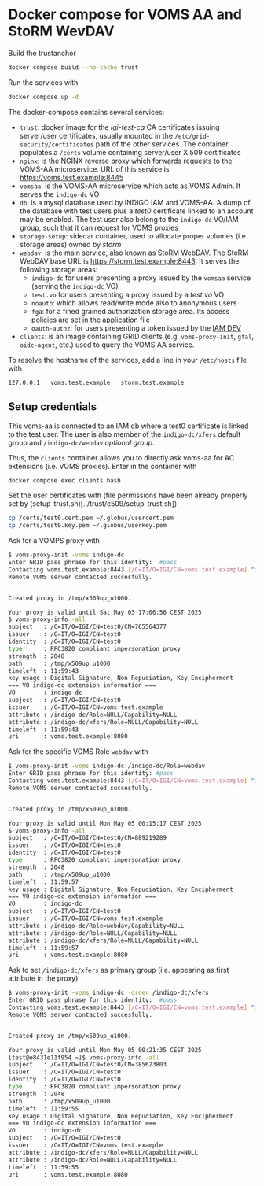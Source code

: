 # Docker compose for VOMS AA and StoRM WevDAV

Build the trustanchor

```bash
docker compose build --no-cache trust
```

Run the services with

```bash
docker compose up -d
```

The docker-compose contains several services:

* `trust`: docker image for the _igi-test-ca_ CA certificates issuing server/user certificates, usually mounted in the `/etc/grid-security/certificates` path of the other services. The container populates a `/certs` volume containing server/user X.509 certificates
* `nginx`: is the NGINX reverse proxy which forwards requests to the VOMS-AA microservice. URL of this service is https://voms.test.example:8445
* `vomsaa`: is the VOMS-AA microservice which acts as VOMS Admin. It serves the `indigo-dc` VO
* `db`: is a mysql database used by INDIGO IAM and VOMS-AA. A dump of the database with test users plus a _test0_ certificate linked to an account may be enabled. The test user also belong to the `indigo-dc` VO/IAM group, such that it can request for VOMS proxies
* `storage-setup`: sidecar container, used to allocate proper volumes (i.e. storage areas) owned by _storm_
* `webdav`: is the main service, also known as StoRM WebDAV. The StoRM WebDAV base URL is https://storm.test.example:8443. It serves the following storage areas:
  * `indigo-dc` for users presenting a proxy issued by the `vomsaa` service (serving the `indigo-dc` VO)
  * `test.vo` for users presenting a proxy issued by a _test.vo_ VO
  * `noauth`: which allows read/write mode also to anonymous users
  * `fga`: for a fined grained authorization storage area. Its access policies are set in the [application](./webdav/etc/storm/webdav/config/application-policies.yml) file
  * `oauth-authz`: for users presenting a token issued by the [IAM DEV](https://iam-dev.cloud.cnaf.infn.it)
* `clients`: is an image containing GRID clients (e.g. `voms-proxy-init`, `gfal`, `oidc-agent`, etc.) used to query the VOMS AA service.
  
To resolve the hostname of the services, add a line in your `/etc/hosts` file with

```
127.0.0.1	voms.test.example   storm.test.example
```

## Setup credentials

This voms-aa is connected to an IAM db where a test0 certificate is linked to the test user.
The user is also member of the `indigo-dc/xfers` default group and `/indigo-dc/webdav` _optional group_.

Thus, the `clients` container allows you to directly ask voms-aa for AC extensions (i.e. VOMS proxies).
Enter in the container with

```bash
docker compose exec clients bash
```

Set the user certificates with (file permissions have been already properly set by (setup-trust.sh)[../trust/c509/setup-trust.sh])

```bash
cp /certs/test0.cert.pem ~/.globus/usercert.pem
cp /certs/test0.key.pem ~/.globus/userkey.pem
```

Ask for a VOMPS proxy with

```bash
$ voms-proxy-init -voms indigo-dc
Enter GRID pass phrase for this identity:  #pass
Contacting voms.test.example:8443 [/C=IT/O=IGI/CN=voms.test.example] "indigo-dc"...
Remote VOMS server contacted succesfully.


Created proxy in /tmp/x509up_u1000.

Your proxy is valid until Sat May 03 17:06:56 CEST 2025
$ voms-proxy-info -all
subject   : /C=IT/O=IGI/CN=test0/CN=765564377
issuer    : /C=IT/O=IGI/CN=test0
identity  : /C=IT/O=IGI/CN=test0
type      : RFC3820 compliant impersonation proxy
strength  : 2048
path      : /tmp/x509up_u1000
timeleft  : 11:59:43
key usage : Digital Signature, Non Repudiation, Key Encipherment
=== VO indigo-dc extension information ===
VO        : indigo-dc
subject   : /C=IT/O=IGI/CN=test0
issuer    : /C=IT/O=IGI/CN=voms.test.example
attribute : /indigo-dc/Role=NULL/Capability=NULL
attribute : /indigo-dc/xfers/Role=NULL/Capability=NULL
timeleft  : 11:59:43
uri       : voms.test.example:8080
```

Ask for the specific VOMS Role `webdav` with

```bash
$ voms-proxy-init -voms indigo-dc:/indigo-dc/Role=webdav
Enter GRID pass phrase for this identity: #pass
Contacting voms.test.example:8443 [/C=IT/O=IGI/CN=voms.test.example] "indigo-dc"...
Remote VOMS server contacted succesfully.


Created proxy in /tmp/x509up_u1000.

Your proxy is valid until Mon May 05 00:15:17 CEST 2025
$ voms-proxy-info -all
subject   : /C=IT/O=IGI/CN=test0/CN=889219289
issuer    : /C=IT/O=IGI/CN=test0
identity  : /C=IT/O=IGI/CN=test0
type      : RFC3820 compliant impersonation proxy
strength  : 2048
path      : /tmp/x509up_u1000
timeleft  : 11:59:57
key usage : Digital Signature, Non Repudiation, Key Encipherment
=== VO indigo-dc extension information ===
VO        : indigo-dc
subject   : /C=IT/O=IGI/CN=test0
issuer    : /C=IT/O=IGI/CN=voms.test.example
attribute : /indigo-dc/Role=webdav/Capability=NULL
attribute : /indigo-dc/Role=NULL/Capability=NULL
attribute : /indigo-dc/xfers/Role=NULL/Capability=NULL
timeleft  : 11:59:57
uri       : voms.test.example:8080
```

Ask to set `/indigo-dc/xfers` as primary group (i.e. appearing as first attribute in the proxy)

```bash
$ voms-proxy-init -voms indigo-dc -order /indigo-dc/xfers
Enter GRID pass phrase for this identity:  #pass
Contacting voms.test.example:8443 [/C=IT/O=IGI/CN=voms.test.example] "indigo-dc"...
Remote VOMS server contacted succesfully.


Created proxy in /tmp/x509up_u1000.

Your proxy is valid until Mon May 05 00:21:35 CEST 2025
[test@e8431e11f954 ~]$ voms-proxy-info -all
subject   : /C=IT/O=IGI/CN=test0/CN=385623803
issuer    : /C=IT/O=IGI/CN=test0
identity  : /C=IT/O=IGI/CN=test0
type      : RFC3820 compliant impersonation proxy
strength  : 2048
path      : /tmp/x509up_u1000
timeleft  : 11:59:55
key usage : Digital Signature, Non Repudiation, Key Encipherment
=== VO indigo-dc extension information ===
VO        : indigo-dc
subject   : /C=IT/O=IGI/CN=test0
issuer    : /C=IT/O=IGI/CN=voms.test.example
attribute : /indigo-dc/xfers/Role=NULL/Capability=NULL
attribute : /indigo-dc/Role=NULL/Capability=NULL
timeleft  : 11:59:55
uri       : voms.test.example:8080
```